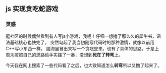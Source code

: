 ## js 实现贪吃蛇游戏

### 灵感
  逛社区的时候偶然看到有人写js小游戏，我呢！仔细一想撸了那么久的犀牛书，语法基础核心也快完了，
  突然勾起了我当初刚写代码时的那种激情，就像以前用C++写小东西一样。
  脑海里冒出来写一个贪吃蛇来，也有了具体的思路。于是上周末按照自己的思路动手实践了一番，没想到**死在了转弯**上。

  今天我在网上搜索了一些代码看了之后，也大致知道怎么**转弯**所以又撸了起来了。